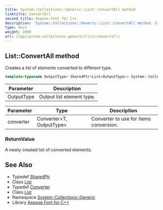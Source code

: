 ```yaml
---
title: System::Collections::Generic::List::ConvertAll method
linktitle: ConvertAll
second_title: Aspose.Font for C++
description: 'System::Collections::Generic::List::ConvertAll method. Creates a list of elements converted to different type in C++.'
type: docs
weight: 2800
url: /cpp/system.collections.generic/list/convertall/
---
```

## List::ConvertAll method


Creates a list of elements converted to different type.

```cpp
template<typename OutputType> SharedPtr<List<OutputType>> System::Collections::Generic::List<T>::ConvertAll(Converter<T, OutputType> converter)
```


| Parameter | Description |
| --- | --- |
| OutputType | Output list element type. |

| Parameter | Type | Description |
| --- | --- | --- |
| converter | Converter\<T, OutputType\> | Converter to use for items conversion. |

### ReturnValue

A newly created list of converted elements.

## See Also

* Typedef [SharedPtr](../../../system/sharedptr/)
* Class [List](../)
* Typedef [Converter](../../../system/converter/)
* Class [List](../)
* Namespace [System::Collections::Generic](../../)
* Library [Aspose.Font for C++](../../../)
